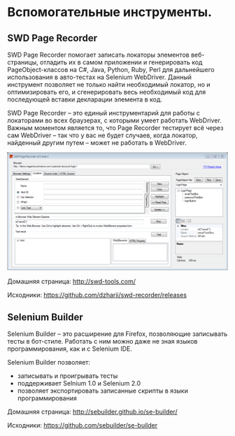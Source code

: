 # Вспомогательные инструменты.

## SWD Page Recorder

SWD Page Recorder помогает записать локаторы элементов веб-страницы, отладить их в самом приложении и генерировать код PageObject-классов на C#, Java, Python, Ruby, Perl для дальнейшего использования в авто-тестах на Selenium WebDriver. Данный инструмент позволяет не только найти необходимый локатор, но и оптимизировать его, и сгенерировать весь необходимый код для последующей вставки декларации элемента в код. 


SWD Page Recorder – это единый инструментарий для работы с локаторами во всех браузерах, с которыми умеет работать WebDriver. Важным моментом является то, что Page Recorder тестирует всё через сам WebDriver – так что у вас не будет случаев, когда локатор, найденный другим путем – может не работать в WebDriver.

![](../resources/PageRecorder.png)


Домашняя страница: http://swd-tools.com/

Исходники: https://github.com/dzharii/swd-recorder/releases


## Selenium Builder

Selenium Builder – это расширение для Firefox, позволяющие записывать тесты в бот-стиле. Работать с ним можно даже не зная языков программирования, как и с Selenium IDE.

Selenium Builder позволяет:

* записывать и проигрывать тесты
* поддерживает Selnium 1.0 и Selenium 2.0
* позволяет экспортировать записанные скрипты в языки программирования


Домашняя страница: http://sebuilder.github.io/se-builder/

Исходники: https://github.com/sebuilder/se-builder
